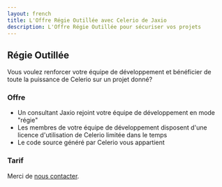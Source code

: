```yaml
---
layout: french
title: L'Offre Régie Outillée avec Celerio de Jaxio
description: L'Offre Régie Outillée pour sécuriser vos projets 
---
```


## Régie Outillée

Vous voulez renforcer votre équipe de développement et bénéficier de toute la puissance de Celerio sur un projet donné?

### Offre

* Un consultant Jaxio rejoint votre équipe de développement en mode "régie"
* Les membres de votre équipe de développement disposent d'une licence  d'utilisation de Celerio limitée dans le temps
* Le code source généré par Celerio vous appartient

### Tarif

Merci de <a href="nous-contacter.html">nous contacter</a>.
 
